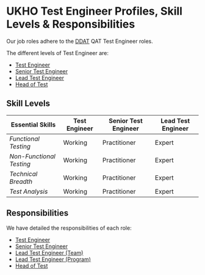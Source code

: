 # UKHO Test Engineer Profiles, Skill Levels & Responsibilities

Our job roles adhere to the [DDAT](https://www.gov.uk/government/collections/digital-data-and-technology-profession-capability-framework#qat:-test-engineer-) QAT Test Engineer roles.

The different levels of Test Engineer are:

* [Test Engineer](https://www.gov.uk/government/publications/test-engineer-skills-they-need)
* [Senior Test Engineer](https://www.gov.uk/government/publications/senior-test-engineer-skills-they-need)
* [Lead Test Engineer](https://www.gov.uk/government/publications/lead-test-engineer-skills-they-need)
* [Head of Test](https://www.gov.uk/government/publications/head-of-test-skills-they-need)

## Skill Levels

| Essential Skills         | Test Engineer | Senior Test Engineer | Lead Test Engineer |
| ------------------------ | ------------- | -------------------- | ------------------ |
| *Functional Testing*     | Working       |Practitioner          |Expert              |
| *Non-Functional Testing* | Working       |Practitioner          |Expert              |
| *Technical Breadth*      | Working       |Practitioner          |Expert              |
| *Test Analysis*          | Working       |Practitioner          |Expert              |

## Responsibilities

We have detailed the responsibilities of each role:

* [Test Engineer](roles/test-engineer.md)
* [Senior Test Engineer](roles/senior-test-engineer.md)
* [Lead Test Engineer (Team)](roles/lead-team-test-engineer.md)
* [Lead Test Engineer (Program)](roles/lead-program-test-engineer.md)
* [Head of Test](roles/head-of-test.md)
